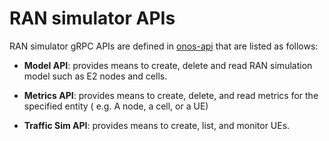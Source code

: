 <!--
SPDX-FileCopyrightText: 2019-present Open Networking Foundation <info@opennetworking.org>

SPDX-License-Identifier: Apache-2.0
-->

# RAN simulator APIs

RAN simulator gRPC APIs are defined in [onos-api][onos-api] that are listed as follows:

* **Model API**: provides means to create, delete and read RAN simulation model
  such as E2 nodes and cells.  
  
* **Metrics API**: provides means to create, delete, and read metrics for the specified entity
  ( e.g. A node, a cell, or a UE)

* **Traffic Sim API**: provides means to create, list, and monitor UEs.

[onos-api]: https://github.com/onosproject/onos-api/ 